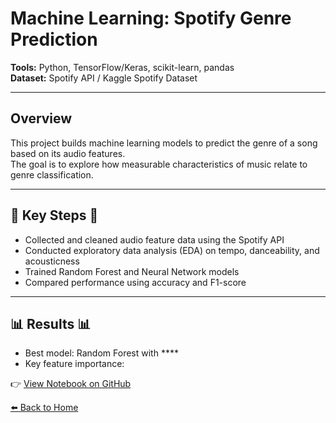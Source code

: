 # Machine Learning: Spotify Genre Prediction

**Tools:** Python, TensorFlow/Keras, scikit-learn, pandas  
**Dataset:** Spotify API / Kaggle Spotify Dataset  

---

## Overview
This project builds machine learning models to predict the genre of a song based on its audio features.  
The goal is to explore how measurable characteristics of music relate to genre classification.

---

## 🔑 Key Steps 🔑
- Collected and cleaned audio feature data using the Spotify API  
- Conducted exploratory data analysis (EDA) on tempo, danceability, and acousticness  
- Trained Random Forest and Neural Network models  
- Compared performance using accuracy and F1-score  

---

## 📊 Results 📊
- Best model: Random Forest with ****  
- Key feature importance: 

👉 [View Notebook on GitHub](https://github.com/DataPhil17)

[⬅️ Back to Home](../index.md)
